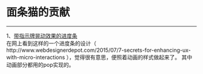 #              面条猫的贡献
---
<p>1、<a href="http://www.cocoachina.com/bbs/read.php?tid=322126" target="_blank">带指示牌晃动效果的进度条</a><br>在网上看到这样的一个进度条的设计（ http://www.webdesignerdepot.com/2015/07/7-secrets-for-enhancing-ux-with-micro-interactions ），觉得很有意思，便照着动画的样式做起来了。 其中动画部分都用的pop实现的。 </p>